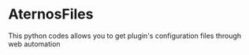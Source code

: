 # AternosFiles
This python codes allows you to get plugin's configuration files through web automation
